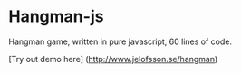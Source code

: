 Hangman-js
==========

Hangman game, written in pure javascript, 60 lines of code.

[Try out demo here] (http://www.jelofsson.se/hangman)